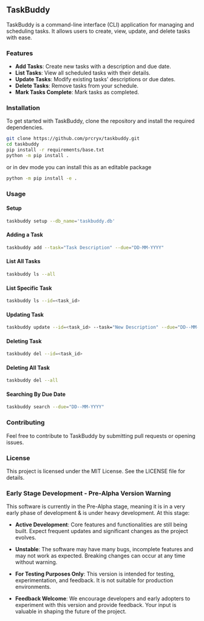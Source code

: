 ## TaskBuddy
TaskBuddy is a command-line interface (CLI) application for managing and scheduling tasks. It allows users to create, view, update, and delete tasks with ease.

### Features
* **Add Tasks**: Create new tasks with a description and due date.
* **List Tasks**: View all scheduled tasks with their details.
* **Update Tasks**: Modify existing tasks' descriptions or due dates.
* **Delete Tasks**: Remove tasks from your schedule.
* **Mark Tasks Complete**: Mark tasks as completed.

### Installation
To get started with TaskBuddy, clone the repository and install the required dependencies.

```bash
git clone https://github.com/prcryx/taskbuddy.git
cd taskbuddy
pip install -r requirements/base.txt
python -m pip install .
```
or in dev mode you can install this as an editable package
```bash
python -m pip install -e .
```
### Usage

#### Setup
```bash
taskbuddy setup --db_name='taskbuddy.db'
```

#### Adding a Task
```bash
taskbuddy add --task="Task Description" --due="DD-MM-YYYY"
```

#### List All Tasks
```bash
taskbuddy ls --all
```
#### List Specific Task
```bash
taskbuddy ls --id=<task_id>
```

#### Updating Task
```bash
taskbuddy update --id=<task_id> --task="New Description" --due="DD--MM-YYYY" --status=0
```

#### Deleting Task
```bash
taskbuddy del --id=<task_id>
```
#### Deleting All Task
```bash
taskbuddy del --all
```
#### Searching By Due Date
```bash
taskbuddy search --due="DD--MM-YYYY"
```

### Contributing
Feel free to contribute to TaskBuddy by submitting pull requests or opening issues.

### License
This project is licensed under the MIT License. See the LICENSE file for details.

### Early Stage Development - Pre-Alpha Version Warning
This software is currently in the Pre-Alpha stage, meaning it is in a very early phase of development & is under heavy development. At this stage:

* **Active Development**: Core features and functionalities are still being built. Expect frequent updates and significant changes as the project evolves.

* **Unstable**: The software may have many bugs, incomplete features and may not work as expected. Breaking changes can occur at any time without warning.

* **For Testing Purposes Only**: This version is intended for testing, experimentation, and feedback. It is not suitable for production environments.

* **Feedback Welcome**: We encourage developers and early adopters to experiment with this version and provide feedback. Your input is valuable in shaping the future of the project.
